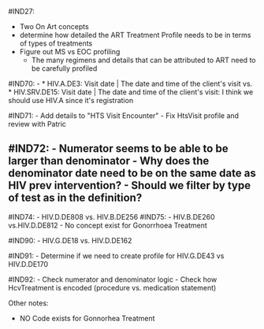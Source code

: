 #IND27:
  - Two On Art concepts
  - determine how detailed the ART Treatment Profile needs to be in terms of types of treatments
  - Figure out MS vs EOC profiling
    - The many regimens and details that can be attributed to ART need to be carefully profiled

#IND70: 
    -  * HIV.A.DE3: Visit date | The date and time of the client's visit vs.  * HIV.SRV.DE15: Visit date | The date and time of the client's visit: I think we should use HIV.A since it's registration

#IND71:
    - Add details to "HTS Visit Encounter"
    - Fix HtsVisit profile and review with Patric

#IND72:
    - Numerator seems to be able to be larger than denominator
    - Why does the denominator date need to be on the same date as HIV prev intervention?
    - Should we filter by type of test as in the definition?
- 
#IND74: 
    -  HIV.D.DE808 vs. HIV.B.DE256
#IND75:
    - HIV.B.DE260 vs.HIV.D.DE812
    -  No concept exist for Gonorrhoea Treatment

#IND90:
    - HIV.G.DE18 vs. HIV.D.DE162

#IND91:
    - Determine if we need to create profile for HIV.G.DE43 vs HIV.D.DE170

#IND92:
    - Check numerator and denominator logic
    - Check how HcvTreatment is encoded (procedure vs. medication statement)

Other notes:
- NO Code exists for Gonnorhea Treatment